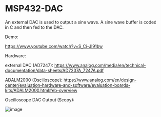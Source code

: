 # MSP432-DAC
An external DAC is used to output a sine wave. A sine wave buffer is coded in C and then fed to the DAC.

Demo:

https://www.youtube.com/watch?v=S_Ci-Jl91bw

Hardware:

external DAC (AD7247):    https://www.analog.com/media/en/technical-documentation/data-sheets/AD7237A_7247A.pdf

ADALM2000 (Oscilloscope): https://www.analog.com/en/design-center/evaluation-hardware-and-software/evaluation-boards-kits/ADALM2000.html#eb-overview

Oscilloscope DAC Output (Scopy):

![image](https://user-images.githubusercontent.com/62213019/111087736-737c5180-84e0-11eb-92f4-1ff6064ecaa5.png)
